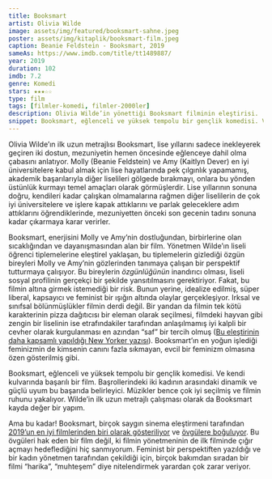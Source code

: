 ```yaml
---
title: Booksmart
artist: Olivia Wilde
image: assets/img/featured/booksmart-sahne.jpeg
poster: assets/img/kitaplik/booksmart-film.jpeg
caption: Beanie Feldstein - Booksmart, 2019
sameAs: https://www.imdb.com/title/tt1489887/
year: 2019
duration: 102
imdb: 7.2
genre: Komedi
stars: ★★★☆☆
type: film
tags: [filmler-komedi, filmler-2000ler]
description: Olivia Wilde’in yönettiği Booksmart filminin eleştirisi.
snippet: Booksmart, eğlenceli ve yüksek tempolu bir gençlik komedisi. Ve kendi kulvarında başarılı bir film.
---
```


Olivia Wilde’ın ilk uzun metrajlısı Booksmart, lise yıllarını sadece inekleyerek geçiren iki dostun, mezuniyetin hemen öncesinde eğlenceye dahil olma çabasını anlatıyor. Molly (Beanie Feldstein) ve Amy (Kaitlyn Dever) en iyi üniversitelere kabul almak için lise hayatlarında pek çılgınlık yapamamış, akademik başarılarıyla diğer liselileri gölgede bırakmayı, onlara bu yönden üstünlük kurmayı temel amaçları olarak görmüşlerdir. Lise yıllarının sonuna doğru, kendileri kadar çalışkan olmamalarına rağmen diğer liselilerin de çok iyi üniversitelere ve işlere kapak attıklarını ve parlak geleceklere adım attıklarını öğrendiklerinde, mezuniyetten önceki son gecenin tadını sonuna kadar çıkarmaya karar verirler. 

Booksmart, enerjisini Molly ve Amy’nin dostluğundan, birbirlerine olan sıcaklığından ve dayanışmasından alan bir film. Yönetmen Wilde’ın liseli öğrenci tiplemelerine eleştirel yaklaşan, bu tiplemelerin gizlediği özgün bireyleri Molly ve Amy’nin gözlerinden  tanımaya çalışan bir perspektif tutturmaya çalışıyor. Bu bireylerin _özgünlüğünün_ inandırıcı olması, liseli sosyal profilinin gerçekçi bir şekilde yansıtılmasını gerektiriyor. Fakat, bu filmin altına girmek istemediği bir risk. Bunun yerine, idealize edilmiş, süper liberal, kapsayıcı ve feminist bir ışığın altında olaylar gerçekleşiyor. Irksal ve sınıfsal bölünmüşlükler filmin derdi değil. Bir yandan da filmin tek kötü karakterinin pizza dağıtıcısı bir eleman olarak seçilmesi, filmdeki hayvan gibi zengin bir liselinin ise etrafındakiler tarafından anlaşılmamış iyi kalpli bir cevher olarak kurgulanması en azından “saf” bir tercih olmuş ([Bu eleştirinin daha kapsamlı yapıldığı New Yorker yazısı](https://www.newyorker.com/culture/the-front-row/booksmart-reviewed-olivia-wildes-toothless-teen-comedy)). Booksmart’ın en yoğun işlediği feminizmin de kimsenin canını fazla sıkmayan, evcil bir feminizm olmasına özen gösterilmiş gibi. 

Booksmart, eğlenceli ve yüksek tempolu bir gençlik komedisi. Ve kendi kulvarında başarılı bir film. Başrollerindeki iki kadının arasındaki dinamik ve güçlü uyum bu başarıda belirleyici. Müzikler bence çok iyi seçilmiş ve filmin ruhunu yakalıyor. Wilde’in ilk uzun metrajlı çalışması olarak da Booksmart kayda değer bir yapım. 

Ama bu kadar! Booksmart, birçok saygın sinema eleştirmeni tarafından [2019’un en iyi filmlerinden biri olarak gösteriliyor](https://www.rogerebert.com/reviews/booksmart-2019) ve [övgülere boğuluyor](https://www.nytimes.com/2019/05/22/movies/booksmart-review.html). Bu övgüleri hak eden bir film değil, ki filmin yönetmeninin de ilk filminde çığır açmayı hedeflediğini hiç sanmıyorum. Feminist bir perspektiften yazıldığı ve bir kadın yönetmen tarafından çekildiği için, birçok bakımdan sıradan bir filmi “harika”, “muhteşem” diye nitelendirmek yarardan çok zarar veriyor. 
